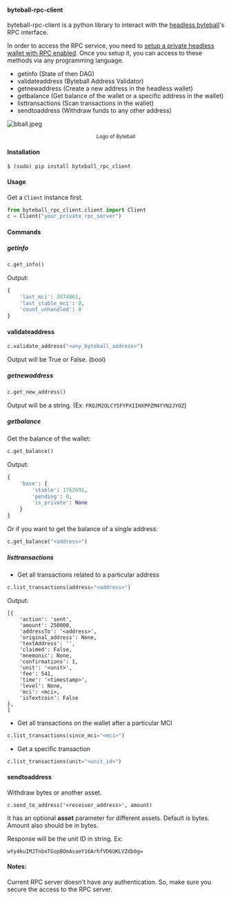 #### byteball-rpc-client

byteball-rpc-client is a python library to interact with the [headless byteball](https://github.com/byteball/headless-byteball)'s 
RPC interface. 

In order to access the RPC service, you need to [setup a private headless wallet with RPC enabled](https://github.com/byteball/headless-byteball/wiki/Running-RPC-service). Once you setup it,
you can access to these methods via any programming language.

- getinfo (State of then DAG)
- validateaddress (Byteball Address Validator)
- getnewaddress (Create a new address in the headless wallet)
- getbalance (Get balance of the wallet or a specific address in the wallet)
- listtransactions (Scan transactions in the wallet)
- sendtoaddress (Withdraw funds to any other address)

![bball.jpeg](https://ipfs.busy.org/ipfs/QmSipbrs6EzPS2RqMV31XKDmCLKac5X6edhG9rp471XEPd)
<center><sup>Logo of Byteball</sup></center>

#### Installation

```
$ (sudo) pip install byteball_rpc_client
```

#### Usage

Get a ```Client``` instance first.

```python
from byteball_rpc_client.client import Client
c = Client("your_private_rpc_server")
```

#### Commands
##### getinfo 

```python
c.get_info()
```

Output:

```python
{
    'last_mci': 3074861,
    'last_stable_mci': 0,
    'count_unhandled': 0
}
```

#### validateaddress 

```python
c.validate_address("<any_byteball_address>")
```

Output will be True or False. (bool)

##### getnewaddress

```python
c.get_new_address()
```

Output will be a string. (Ex: ```FRQJM2OLCY5FYPXIIHXPPZM4YYN2JYOZ```)

##### getbalance

Get the balance of the wallet:

```python
c.get_balance()
```

Output:

```python
{
    'base': {
        'stable': 1762691,
        'pending': 0,
        'is_private': None
    }
}
```

Or if you want to get the balance of a single address:

```python
c.get_balance("<address>")
```

##### listtransactions

- Get all transactions related to a particular address

```python
c.list_transactions(address="<address>")
```

Output:

```
[{
    'action': 'sent',
    'amount': 250000,
    'addressTo': '<address>',
    'original_address': None,
    'textAddress': '',
    'claimed': False,
    'mnemonic': None,
    'confirmations': 1,
    'unit': '<unit>',
    'fee': 541,
    'time': '<timestamp>',
    'level': None,
    'mci': <mci>,
    'isTextcoin': False
}, 
]
```

- Get all transactions on the wallet after a particular MCI

```python
c.list_transactions(since_mci="<mci>")
```

- Get a specific transaction

```python
c.list_transactions(unit="<unit_id>")
```

#### sendtoaddress

Withdraw bytes or another asset.

```
c.send_to_address('<receiver_address>', amount)
```

It has an optional **asset** parameter for different assets. Default is bytes.
Amount also should be in bytes.

Response will be the unit ID in string. Ex:

```
wYy4kuIMJTnbnTGopBOmAsaeY16ArhfVD6UKLVZdb0g=
```

#### Notes:

Current RPC server doesn't have any authentication. So, make sure you secure the
access to the RPC server.
